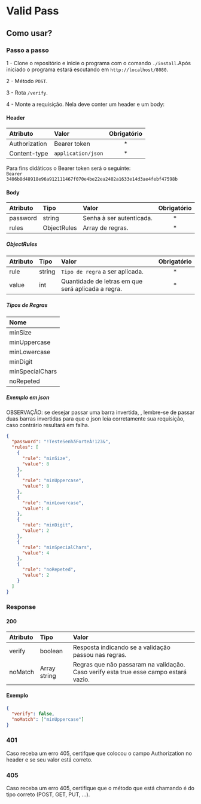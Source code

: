 # Valid Pass

## Como usar?

### Passo a passo

1 - Clone o repositório e inicie o programa com o comando `./install`.Após iniciado o programa estará escutando em `http://localhost/8080`.

2 - Método `POST`.

3 - Rota `/verify`.

4 - Monte a requisição. Nela deve conter um header e um body:

#### Header

| Atributo      | Valor              | Obrigatório |
| :------------ | :----------------- | :---------: |
| Authorization | Bearer token       |     \*      |
| Content-type  | `application/json` |     \*      |

Para fins didáticos o Bearer token será o seguinte:  
`Bearer 3406b8d48918e96a912111467f070e4be22ea2402a1633e14d3ae4febf47598b`

#### Body

| Atributo | Tipo        | Valor                    | Obrigatório |
| :------- | :---------- | :----------------------- | :---------: |
| password | string      | Senha à ser autenticada. |     \*      |
| rules    | ObjectRules | Array de regras.         |     \*      |

##### ObjectRules

| Atributo | Tipo   | Valor                                              | Obrigatório |
| :------- | :----- | :------------------------------------------------- | :---------: |
| rule     | string | `Tipo de regra` a ser aplicada.                    |     \*      |
| value    | int    | Quantidade de letras em que será aplicada a regra. |     \*      |

##### Tipos de Regras

| Nome            |
| :-------------- |
| minSize         |
| minUppercase    |
| minLowercase    |
| minDigit        |
| minSpecialChars |
| noRepeted       |

##### Exemplo em json

OBSERVAÇÃO: se desejar passar uma barra invertida, \, lembre-se de passar duas barras invertidas para que o json leia corretamente sua requisição, caso contrário resultará em falha.

```json
{
  "password": "!TesteSenháForteÀ!123&",
  "rules": [
    {
      "rule": "minSize",
      "value": 8
    },
    {
      "rule": "minUppercase",
      "value": 8
    },
    {
      "rule": "minLowercase",
      "value": 4
    },
    {
      "rule": "minDigit",
      "value": 2
    },
    {
      "rule": "minSpecialChars",
      "value": 4
    },
    {
      "rule": "noRepeted",
      "value": 2
    }
  ]
}
```

### Response

#### 200

| Atributo | Tipo         | Valor                                                                                |
| :------- | :----------- | :----------------------------------------------------------------------------------- |
| verify   | boolean      | Resposta indicando se a validação passou nas regras.                                 |
| noMatch  | Array string | Regras que não passaram na validação. Caso verify esta true esse campo estará vazio. |

#### Exemplo

```json
{
  "verify": false,
  "noMatch": ["minUppercase"]
}
```

### 401

Caso receba um erro 405, certifque que colocou o campo Authorization no header e se seu valor está correto.

### 405

Caso receba um erro 405, certifique que o método que está chamando é do tipo correto (POST, GET, PUT, ...).
